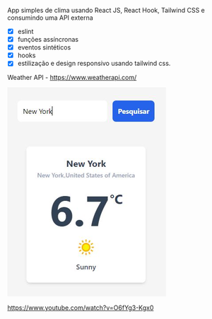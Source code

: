 App simples de clima usando React JS, React Hook, Tailwind CSS e consumindo uma API externa

- [x] eslint 
- [x] funções assíncronas
- [x] eventos sintéticos
- [x] hooks
- [x] estilização e design responsivo usando tailwind css.

Weather API - https://www.weatherapi.com/

<img src="./app.JPG">

https://www.youtube.com/watch?v=O6fYg3-Kgx0

